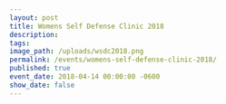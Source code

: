 ```yaml
---
layout: post
title: Womens Self Defense Clinic 2018
description:
tags:
image_path: /uploads/wsdc2018.png
permalink: /events/womens-self-defense-clinic-2018/
published: true
event_date: 2018-04-14 00:00:00 -0600
show_date: false
---
```


